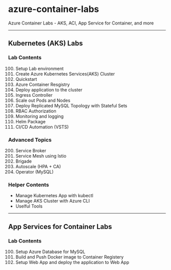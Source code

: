 # azure-container-labs
Azure Container Labs - AKS, ACI, App Service for Container, and more 

---
## Kubernetes (AKS) Labs
### Lab Contents
100. Setup Lab environment
101. Create Azure Kubernetes Services(AKS) Cluster
102. Quickstart
103. Azure Container Resgistry
104. Deploy application to the cluster
105. Ingress Controller
106. Scale out Pods and Nodes
107. Deploy Replicated MySQL Topology with Stateful Sets
108. RBAC Authorization
109. Monitoring and logging
110. Helm Package
111. CI/CD Automation (VSTS)

### Advanced Topics
200. Service Broker
201. Service Mesh using Istio
202. Brigade
203. Autoscale (HPA + CA)
204. Operator (MySQL)

### Helper Contents
- Manage Kubernetes App with kubectl
- Manage AKS Cluster with Azure CLI
- Uselful Tools

---
## App Services for Container Labs
### Lab Contents
100.   Setup Azure Database for MySQL
101.   Build and Push Docker image to Container Registery
102.   Setup Web App and deploy the application to Web App

